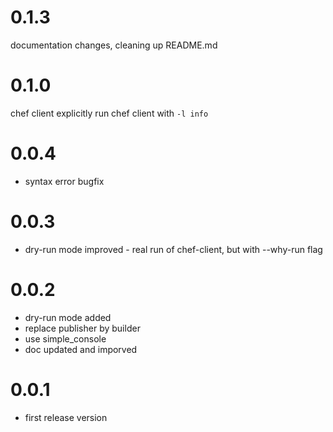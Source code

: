 # 0.1.3
documentation changes, cleaning up README.md

# 0.1.0
chef client explicitly run chef client with `-l info` 

# 0.0.4
- syntax error bugfix

# 0.0.3
- dry-run mode improved - real run of chef-client, but with --why-run flag

# 0.0.2
- dry-run mode added
- replace publisher by builder
- use simple_console
- doc updated and imporved


# 0.0.1
- first release version
